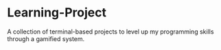 # Learning-Project
A collection of terminal-based projects to level up my programming skills through a gamified system.
